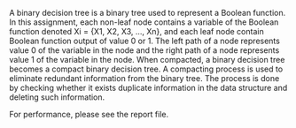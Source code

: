 A binary decision tree is a binary tree used to represent a Boolean function. In this assignment, each non-leaf node contains a variable of the Boolean function denoted Xi = {X1, X2, X3, …, Xn}, and each leaf node contain Boolean function output of value 0 or 1. The left path of a node represents value 0 of the variable in the node and the right path of a node represents value 1 of the variable in the node. When compacted, a binary decision tree becomes a compact binary decision tree. A compacting process is used to eliminate redundant information from the binary tree.  The process is done by checking whether it exists duplicate information in the data structure and deleting such information. 

For performance, please see the report file.

